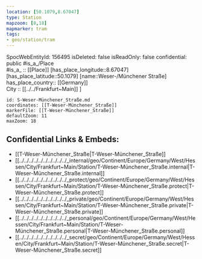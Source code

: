 ```yaml
---
location: [50.1079,8.67047] 
type: Station 
mapzoom: [8,18] 
mapmarker: tram 
tags:
- geo/station/tram
---
```

SpocWebEntityId: 156495
isDeleted: false
isReadOnly: false
confidential: public
#is_a_/Place  
#is_a_ :: [[Place]] 
[has_place_longitude::8.67047] 
[has_place_latitude::50.1079] 
[name::Weser-/Münchener Straße] 
has_place_country:: [[Germany]]  
City :: [[../../Frankfurt~Main]] ] 


```leaflet
id: S-Weser-Münchener_Straße.md
coordinates: [[T-Weser-Münchener_Straße]] 
markerFile: [[T-Weser-Münchener_Straße]] 
defaultZoom: 11 
maxZoom: 18
```


## Confidential Links & Embeds: 
- [[T-Weser-Münchener_Straße|T-Weser-Münchener_Straße]] 
- [[../../../../../../../../../../_internal/geo/Continent/Europe/Germany/West/Hessen/City/Frankfurt~Main/Station/T-Weser-Münchener_Straße.internal|T-Weser-Münchener_Straße.internal]] 
- [[../../../../../../../../../../_protect/geo/Continent/Europe/Germany/West/Hessen/City/Frankfurt~Main/Station/T-Weser-Münchener_Straße.protect|T-Weser-Münchener_Straße.protect]] 
- [[../../../../../../../../../../_private/geo/Continent/Europe/Germany/West/Hessen/City/Frankfurt~Main/Station/T-Weser-Münchener_Straße.private|T-Weser-Münchener_Straße.private]] 
- [[../../../../../../../../../../_personal/geo/Continent/Europe/Germany/West/Hessen/City/Frankfurt~Main/Station/T-Weser-Münchener_Straße.personal|T-Weser-Münchener_Straße.personal]] 
- [[../../../../../../../../../../_secret/geo/Continent/Europe/Germany/West/Hessen/City/Frankfurt~Main/Station/T-Weser-Münchener_Straße.secret|T-Weser-Münchener_Straße.secret]] 

